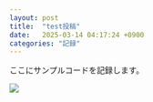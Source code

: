 ```yaml
---
layout: post
title:  "test投稿"
date:   2025-03-14 04:17:24 +0900
categories: "記録"
---
```

ここにサンプルコードを記録します。

<img src="https://meimei092.github.io/blogtest6/assets/shigoto_zaitaku_cat_man.png/">
